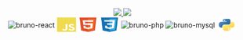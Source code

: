 <div align="center">
  <a href="https://github.com/brunomaiadev">
    <img height="160em" src="https://github-readme-stats.vercel.app/api?username=brunomaiadev&show_icons=true&theme=dracula&include_all_commits=true&count_private=true"/>
    <img height="160em" src="https://github-readme-stats.vercel.app/api/top-langs/?username=brunomaiadev&layout=compact&langs_count=7&theme=dracula"/>
  </a>
</div>
  <div align="center">
    <img align="center" alt="bruno-react" height="30" width="40" src="https://cdn.jsdelivr.net/gh/devicons/devicon/icons/react/react-original.svg" />
    <img align="center" alt="bruno-Js" height="30" width="40" src="https://raw.githubusercontent.com/devicons/devicon/master/icons/javascript/javascript-plain.svg">
    <img align="center" alt="bruno-html" height="30" width="40" src="https://raw.githubusercontent.com/devicons/devicon/master/icons/html5/html5-original.svg">
    <img align="center" alt="bruno-css" height="30" width="40" src="https://raw.githubusercontent.com/devicons/devicon/master/icons/css3/css3-original.svg">
    <img align="center" alt="bruno-php" height="30" width="40"src="https://cdn.jsdelivr.net/gh/devicons/devicon/icons/php/php-original.svg" />
    <img align="center" alt="bruno-mysql" height="30" width="40" src="https://cdn.jsdelivr.net/gh/devicons/devicon/icons/mysql/mysql-original.svg" />
    <img align="center" alt="bruno-Python" height="30" width="40" src="https://raw.githubusercontent.com/devicons/devicon/master/icons/python/python-original.svg">
  </div>

